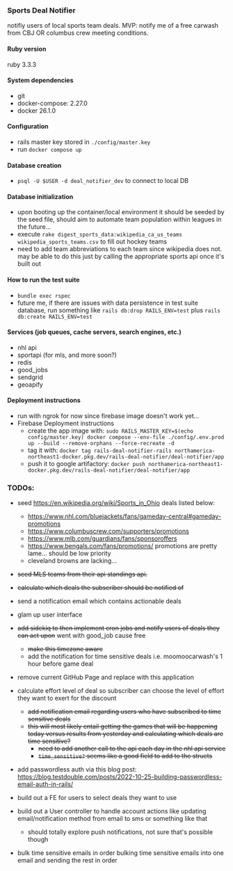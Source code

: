 ### Sports Deal Notifier
notifiy users of local sports team deals.
MVP: notify me of a free carwash from CBJ OR columbus crew meeting conditions.

#### Ruby version
ruby 3.3.3

#### System dependencies
- git
- docker-compose: 2.27.0
- docker 26.1.0

#### Configuration
- rails master key stored in `./config/master.key`
- run `docker compose up`

#### Database creation
- `psql -U $USER -d deal_notifier_dev` to connect to local DB

#### Database initialization
- upon booting up the container/local environment it should be seeded by the seed file, should aim to automate team population within leagues in the future...
- execute `rake digest_sports_data:wikipedia_ca_us_teams wikipedia_sports_teams.csv` to fill out hockey teams
- need to add team abbreviations to each team since wikipedia does not. may be able to do this just by calling the appropriate sports api once it's built out

#### How to run the test suite
- `bundle exec rspec`
- future me, if there are issues with data persistence in test suite database, run something like `rails db:drop RAILS_ENV=test` plus `rails db:create RAILS_ENV=test`

#### Services (job queues, cache servers, search engines, etc.)
- nhl api
- sportapi (for mls, and more soon?)
- redis
- good_jobs
- sendgrid
- geoapify

#### Deployment instructions
- run with ngrok for now since firebase image doesn't work yet...
- Firebase Deployment instructions
  - create the app image with: `sudo RAILS_MASTER_KEY=$(echo config/master.key) docker compose --env-file ./config/.env.prod up --build --remove-orphans --force-recreate -d`
  - tag it with: `docker tag rails-deal-notifier-rails northamerica-northeast1-docker.pkg.dev/rails-deal-notifier/deal-notifier/app`
  - push it to google artifactory: `docker push northamerica-northeast1-docker.pkg.dev/rails-deal-notifier/deal-notifier/app`

### TODOs:
* seed https://en.wikipedia.org/wiki/Sports_in_Ohio deals listed below:
  * https://www.nhl.com/bluejackets/fans/gameday-central#gameday-promotions
  * https://www.columbuscrew.com/supporters/promotions
  * https://www.mlb.com/guardians/fans/sponsoroffers
  * https://www.bengals.com/fans/promotions/ promotions are pretty lame... should be low priority
  * cleveland browns are lacking...

* ~~seed MLS teams from their api standings api.~~
* ~~calculate which deals the subscriber should be notified of~~
* send a notification email which contains actionable deals
* glam up user interface
* ~~add sidekiq to then implement cron jobs and notify users of deals they can act upon~~ went with good_job cause free
  * ~~make this timezone aware~~
  * add the notification for time sensitive deals i.e. moomoocarwash's 1 hour before game deal
* remove current GitHub Page and replace with this application
* calculate effort level of deal so subscriber can choose the level of effort they want to exert for the discount
  * ~~add notification email regarding users who have subscribed to time sensitive deals~~
  * ~~this will most likely entail getting the games that will be happening today versus results from yesterday and calculating which deals are time sensitive?~~
    * ~~need to add another call to the api each day in the nhl api service~~
    * ~~`time_sensitive?` seems like a good field to add to the structs~~
* add passwordless auth via this blog post: https://blog.testdouble.com/posts/2022-10-25-building-passwordless-email-auth-in-rails/
* build out a FE for users to select deals they want to use
* build out a User controller to handle account actions like updating email/notification method from email to sms or something like that
  * should totally explore push notifications, not sure that's possible though
* bulk time sensitive emails in order bulking time sensitive emails into one email and sending the rest in order
